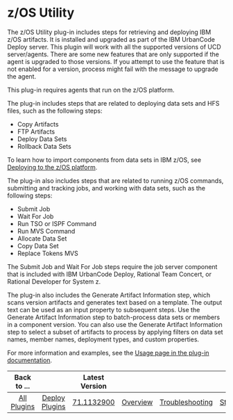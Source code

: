 
z/OS Utility
============


The z/OS Utility plug-in includes steps for retrieving and deploying IBM z/OS artifacts. It is installed and upgraded as part of the IBM UrbanCode Deploy server. This plugin will work with all the supported versions of UCD server/agents. There are some new features that are only supported if the agent is upgraded to those versions. If you attempt to use the feature that is not enabled for a version, process might fail with the message to upgrade the agent. 


This plug-in requires agents that run on the z/OS platform.


The plug-in includes steps that are related to deploying data sets and HFS files, such as the following steps:


* Copy Artifacts
* FTP Artifacts
* Deploy Data Sets
* Rollback Data Sets


To learn how to import components from data sets in IBM z/OS, see [Deploying to the z/OS platform](https://www.ibm.com/docs/en/urbancode-deploy/7.2.1?topic=integrating-deploying-components-zos-platform). 


The plug-in also includes steps that are related to running z/OS commands, submitting and tracking jobs, and working with data sets, such as the following steps:


* Submit Job
* Wait For Job
* Run TSO or ISPF Command
* Run MVS Command
* Allocate Data Set
* Copy Data Set
* Replace Tokens MVS


The Submit Job and Wait For Job steps require the job server component that is included with IBM UrbanCode Deploy, Rational Team Concert, or Rational Developer for System z.


The plug-in also includes the Generate Artifact Information step, which scans version artifacts and generates text based on a template. The output text can be used as an input property to subsequent steps. Use the Generate Artifact Information step to batch-process data sets or members in a component version. You can also use the Generate Artifact Information step to select a subset of artifacts to process by applying filters on data set names, member names, deployment types, and custom properties.


For more information and examples, see the [Usage page in the plug-in documentation](https://developer.ibm.com/urbancode/plugindoc/ibmucd/zos-utility-plug/1-2/usage/).




|Back to ...||Latest Version||||||
| :---: | :---: | :---: | :---: | :---: | :---: | :---: | :---: |
|[All Plugins](../../index.md)|[Deploy Plugins](../README.md)|[71.1132900]()|[Overview](overview.md)|[Troubleshooting](troubleshooting.md)|[Steps](steps.md)|[Usage](usage.md)|[Downloads](downloads.md)|
